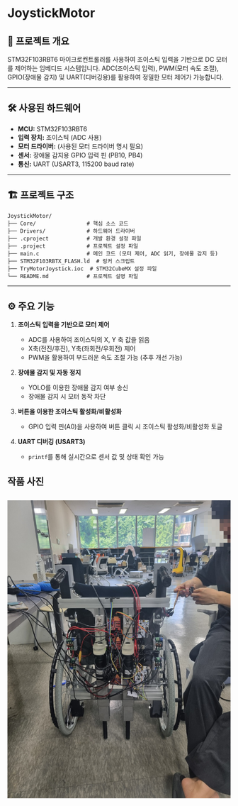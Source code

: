 # JoystickMotor

## 📌 프로젝트 개요
STM32F103RBT6 마이크로컨트롤러를 사용하여 조이스틱 입력을 기반으로 DC 모터를 제어하는 임베디드 시스템입니다. ADC(조이스틱 입력), PWM(모터 속도 조절), GPIO(장애물 감지) 및 UART(디버깅용)를 활용하여 정밀한 모터 제어가 가능합니다.

---

## 🛠 사용된 하드웨어
- **MCU:** STM32F103RBT6
- **입력 장치:** 조이스틱 (ADC 사용)
- **모터 드라이버:** (사용된 모터 드라이버 명시 필요)
- **센서:** 장애물 감지용 GPIO 입력 핀 (PB10, PB4)
- **통신:** UART (USART3, 115200 baud rate)

---

## 🏗 프로젝트 구조
```plaintext
JoystickMotor/
├── Core/                # 핵심 소스 코드
├── Drivers/             # 하드웨어 드라이버
├── .cproject            # 개발 환경 설정 파일
├── .project             # 프로젝트 설정 파일
├── main.c               # 메인 코드 (모터 제어, ADC 읽기, 장애물 감지 등)
├── STM32F103RBTX_FLASH.ld  # 링커 스크립트
├── TryMotorJoystick.ioc  # STM32CubeMX 설정 파일
└── README.md            # 프로젝트 설명 파일
```

---

## ⚙️ 주요 기능
1. **조이스틱 입력을 기반으로 모터 제어**
   - ADC를 사용하여 조이스틱의 X, Y 축 값을 읽음
   - X축(전진/후진), Y축(좌회전/우회전) 제어
   - PWM을 활용하여 부드러운 속도 조절 가능 (추후 개선 가능)

2. **장애물 감지 및 자동 정지**
   - YOLO를 이용한 장애물 감지 여부 송신
   - 장애물 감지 시 모터 동작 차단

3. **버튼을 이용한 조이스틱 활성화/비활성화**
   - GPIO 입력 핀(A0)을 사용하여 버튼 클릭 시 조이스틱 활성화/비활성화 토글

4. **UART 디버깅 (USART3)**
   - `printf`를 통해 실시간으로 센서 값 및 상태 확인 가능 


## 작품 사진
![Wheelchir Image](./wheelchair.jpg)
---

